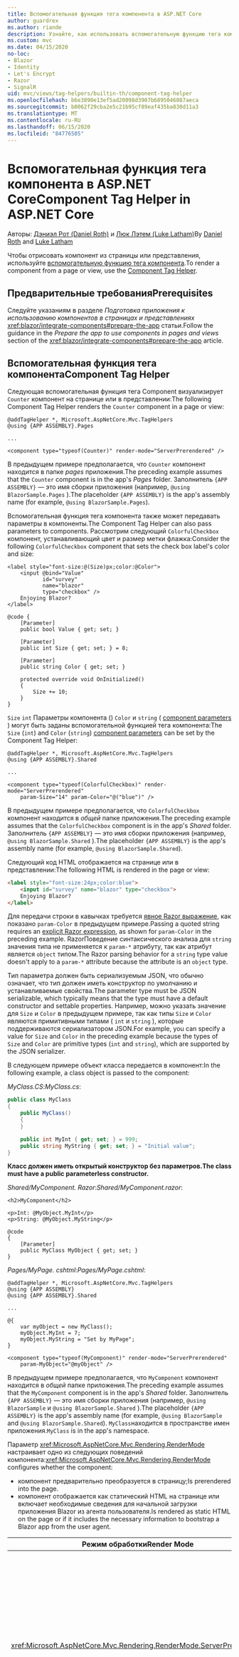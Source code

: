 ```yaml
---
title: Вспомогательная функция тега компонента в ASP.NET Core
author: guardrex
ms.author: riande
description: Узнайте, как использовать вспомогательную функцию тега компонента ASP.NET Core для отрисовки Razor компонентов на страницах и в представлениях.
ms.custom: mvc
ms.date: 04/15/2020
no-loc:
- Blazor
- Identity
- Let's Encrypt
- Razor
- SignalR
uid: mvc/views/tag-helpers/builtin-th/component-tag-helper
ms.openlocfilehash: b6e3890e13ef5ad20098d3907b6895046087aeca
ms.sourcegitcommit: b0062f29cba2e5c21b95cf89eaf435ba830d11a3
ms.translationtype: MT
ms.contentlocale: ru-RU
ms.lasthandoff: 06/15/2020
ms.locfileid: "84776505"
---
```

# <a name="component-tag-helper-in-aspnet-core"></a><span data-ttu-id="25f3c-103">Вспомогательная функция тега компонента в ASP.NET Core</span><span class="sxs-lookup"><span data-stu-id="25f3c-103">Component Tag Helper in ASP.NET Core</span></span>

<span data-ttu-id="25f3c-104">Авторы: [Дэниэл Рот (Daniel Roth)](https://github.com/danroth27) и [Люк Лэтем (Luke Latham)](https://github.com/guardrex)</span><span class="sxs-lookup"><span data-stu-id="25f3c-104">By [Daniel Roth](https://github.com/danroth27) and [Luke Latham](https://github.com/guardrex)</span></span>

<span data-ttu-id="25f3c-105">Чтобы отрисовать компонент из страницы или представления, используйте [вспомогательную функцию тега компонента](xref:Microsoft.AspNetCore.Mvc.TagHelpers.ComponentTagHelper).</span><span class="sxs-lookup"><span data-stu-id="25f3c-105">To render a component from a page or view, use the [Component Tag Helper](xref:Microsoft.AspNetCore.Mvc.TagHelpers.ComponentTagHelper).</span></span>

## <a name="prerequisites"></a><span data-ttu-id="25f3c-106">Предварительные требования</span><span class="sxs-lookup"><span data-stu-id="25f3c-106">Prerequisites</span></span>

<span data-ttu-id="25f3c-107">Следуйте указаниям в разделе *Подготовка приложения к использованию компонентов в страницах и представлениях* <xref:blazor/integrate-components#prepare-the-app> статьи.</span><span class="sxs-lookup"><span data-stu-id="25f3c-107">Follow the guidance in the *Prepare the app to use components in pages and views* section of the <xref:blazor/integrate-components#prepare-the-app> article.</span></span>

## <a name="component-tag-helper"></a><span data-ttu-id="25f3c-108">Вспомогательная функция тега компонента</span><span class="sxs-lookup"><span data-stu-id="25f3c-108">Component Tag Helper</span></span>

<span data-ttu-id="25f3c-109">Следующая вспомогательная функция тега Component визуализирует `Counter` компонент на странице или в представлении:</span><span class="sxs-lookup"><span data-stu-id="25f3c-109">The following Component Tag Helper renders the `Counter` component in a page or view:</span></span>

```cshtml
@addTagHelper *, Microsoft.AspNetCore.Mvc.TagHelpers
@using {APP ASSEMBLY}.Pages

...

<component type="typeof(Counter)" render-mode="ServerPrerendered" />
```

<span data-ttu-id="25f3c-110">В предыдущем примере предполагается, что `Counter` компонент находится в папке *pages* приложения.</span><span class="sxs-lookup"><span data-stu-id="25f3c-110">The preceding example assumes that the `Counter` component is in the app's *Pages* folder.</span></span> <span data-ttu-id="25f3c-111">Заполнитель `{APP ASSEMBLY}` — это имя сборки приложения (например, `@using BlazorSample.Pages` ).</span><span class="sxs-lookup"><span data-stu-id="25f3c-111">The placeholder `{APP ASSEMBLY}` is the app's assembly name (for example, `@using BlazorSample.Pages`).</span></span>

<span data-ttu-id="25f3c-112">Вспомогательная функция тега компонента также может передавать параметры в компоненты.</span><span class="sxs-lookup"><span data-stu-id="25f3c-112">The Component Tag Helper can also pass parameters to components.</span></span> <span data-ttu-id="25f3c-113">Рассмотрим следующий `ColorfulCheckbox` компонент, устанавливающий цвет и размер метки флажка:</span><span class="sxs-lookup"><span data-stu-id="25f3c-113">Consider the following `ColorfulCheckbox` component that sets the check box label's color and size:</span></span>

```razor
<label style="font-size:@(Size)px;color:@Color">
    <input @bind="Value"
           id="survey" 
           name="blazor" 
           type="checkbox" />
    Enjoying Blazor?
</label>

@code {
    [Parameter]
    public bool Value { get; set; }

    [Parameter]
    public int Size { get; set; } = 8;

    [Parameter]
    public string Color { get; set; }

    protected override void OnInitialized()
    {
        Size += 10;
    }
}
```

<span data-ttu-id="25f3c-114">`Size` `int` Параметры компонента () `Color` и `string` ( [component parameters](xref:blazor/components#component-parameters) ) могут быть заданы вспомогательной функцией тега компонента:</span><span class="sxs-lookup"><span data-stu-id="25f3c-114">The `Size` (`int`) and `Color` (`string`) [component parameters](xref:blazor/components#component-parameters) can be set by the Component Tag Helper:</span></span>

```cshtml
@addTagHelper *, Microsoft.AspNetCore.Mvc.TagHelpers
@using {APP ASSEMBLY}.Shared

...

<component type="typeof(ColorfulCheckbox)" render-mode="ServerPrerendered" 
    param-Size="14" param-Color="@("blue")" />
```

<span data-ttu-id="25f3c-115">В предыдущем примере предполагается, что `ColorfulCheckbox` компонент находится в *общей* папке приложения.</span><span class="sxs-lookup"><span data-stu-id="25f3c-115">The preceding example assumes that the `ColorfulCheckbox` component is in the app's *Shared* folder.</span></span> <span data-ttu-id="25f3c-116">Заполнитель `{APP ASSEMBLY}` — это имя сборки приложения (например, `@using BlazorSample.Shared` ).</span><span class="sxs-lookup"><span data-stu-id="25f3c-116">The placeholder `{APP ASSEMBLY}` is the app's assembly name (for example, `@using BlazorSample.Shared`).</span></span>

<span data-ttu-id="25f3c-117">Следующий код HTML отображается на странице или в представлении:</span><span class="sxs-lookup"><span data-stu-id="25f3c-117">The following HTML is rendered in the page or view:</span></span>

```html
<label style="font-size:24px;color:blue">
    <input id="survey" name="blazor" type="checkbox">
    Enjoying Blazor?
</label>
```

<span data-ttu-id="25f3c-118">Для передачи строки в кавычках требуется [явное Razor выражение](xref:mvc/views/razor#explicit-razor-expressions), как показано `param-Color` в предыдущем примере.</span><span class="sxs-lookup"><span data-stu-id="25f3c-118">Passing a quoted string requires an [explicit Razor expression](xref:mvc/views/razor#explicit-razor-expressions), as shown for `param-Color` in the preceding example.</span></span> <span data-ttu-id="25f3c-119">RazorПоведение синтаксического анализа для `string` значения типа не применяется к `param-*` атрибуту, так как атрибут является `object` типом.</span><span class="sxs-lookup"><span data-stu-id="25f3c-119">The Razor parsing behavior for a `string` type value doesn't apply to a `param-*` attribute because the attribute is an `object` type.</span></span>

<span data-ttu-id="25f3c-120">Тип параметра должен быть сериализуемым JSON, что обычно означает, что тип должен иметь конструктор по умолчанию и устанавливаемые свойства.</span><span class="sxs-lookup"><span data-stu-id="25f3c-120">The parameter type must be JSON serializable, which typically means that the type must have a default constructor and settable properties.</span></span> <span data-ttu-id="25f3c-121">Например, можно указать значение для `Size` и `Color` в предыдущем примере, так как типы `Size` и `Color` являются примитивными типами ( `int` и `string` ), которые поддерживаются сериализатором JSON.</span><span class="sxs-lookup"><span data-stu-id="25f3c-121">For example, you can specify a value for `Size` and `Color` in the preceding example because the types of `Size` and `Color` are primitive types (`int` and `string`), which are supported by the JSON serializer.</span></span>

<span data-ttu-id="25f3c-122">В следующем примере объект класса передается в компонент:</span><span class="sxs-lookup"><span data-stu-id="25f3c-122">In the following example, a class object is passed to the component:</span></span>

<span data-ttu-id="25f3c-123">*MyClass.CS*:</span><span class="sxs-lookup"><span data-stu-id="25f3c-123">*MyClass.cs*:</span></span>

```csharp
public class MyClass
{
    public MyClass()
    {
    }

    public int MyInt { get; set; } = 999;
    public string MyString { get; set; } = "Initial value";
}
```

<span data-ttu-id="25f3c-124">**Класс должен иметь открытый конструктор без параметров.**</span><span class="sxs-lookup"><span data-stu-id="25f3c-124">**The class must have a public parameterless constructor.**</span></span>

<span data-ttu-id="25f3c-125">*Shared/MyComponent. Razor*:</span><span class="sxs-lookup"><span data-stu-id="25f3c-125">*Shared/MyComponent.razor*:</span></span>

```razor
<h2>MyComponent</h2>

<p>Int: @MyObject.MyInt</p>
<p>String: @MyObject.MyString</p>

@code
{
    [Parameter]
    public MyClass MyObject { get; set; }
}
```

<span data-ttu-id="25f3c-126">*Pages/MyPage. cshtml*:</span><span class="sxs-lookup"><span data-stu-id="25f3c-126">*Pages/MyPage.cshtml*:</span></span>

```cshtml
@addTagHelper *, Microsoft.AspNetCore.Mvc.TagHelpers
@using {APP ASSEMBLY}
@using {APP ASSEMBLY}.Shared

...

@{
    var myObject = new MyClass();
    myObject.MyInt = 7;
    myObject.MyString = "Set by MyPage";
}

<component type="typeof(MyComponent)" render-mode="ServerPrerendered" 
    param-MyObject="@myObject" />
```

<span data-ttu-id="25f3c-127">В предыдущем примере предполагается, что `MyComponent` компонент находится в *общей* папке приложения.</span><span class="sxs-lookup"><span data-stu-id="25f3c-127">The preceding example assumes that the `MyComponent` component is in the app's *Shared* folder.</span></span> <span data-ttu-id="25f3c-128">Заполнитель `{APP ASSEMBLY}` — это имя сборки приложения (например, `@using BlazorSample` и `@using BlazorSample.Shared` ).</span><span class="sxs-lookup"><span data-stu-id="25f3c-128">The placeholder `{APP ASSEMBLY}` is the app's assembly name (for example, `@using BlazorSample` and `@using BlazorSample.Shared`).</span></span> <span data-ttu-id="25f3c-129">`MyClass`находится в пространстве имен приложения.</span><span class="sxs-lookup"><span data-stu-id="25f3c-129">`MyClass` is in the app's namespace.</span></span>

<span data-ttu-id="25f3c-130">Параметр <xref:Microsoft.AspNetCore.Mvc.Rendering.RenderMode> настраивает одно из следующих поведений компонента:</span><span class="sxs-lookup"><span data-stu-id="25f3c-130"><xref:Microsoft.AspNetCore.Mvc.Rendering.RenderMode> configures whether the component:</span></span>

* <span data-ttu-id="25f3c-131">компонент предварительно преобразуется в страницу;</span><span class="sxs-lookup"><span data-stu-id="25f3c-131">Is prerendered into the page.</span></span>
* <span data-ttu-id="25f3c-132">компонент отображается как статический HTML на странице или включает необходимые сведения для начальной загрузки приложения Blazor из агента пользователя.</span><span class="sxs-lookup"><span data-stu-id="25f3c-132">Is rendered as static HTML on the page or if it includes the necessary information to bootstrap a Blazor app from the user agent.</span></span>

| <span data-ttu-id="25f3c-133">Режим обработки</span><span class="sxs-lookup"><span data-stu-id="25f3c-133">Render Mode</span></span> | <span data-ttu-id="25f3c-134">Описание</span><span class="sxs-lookup"><span data-stu-id="25f3c-134">Description</span></span> |
| ----------- | ----------- |
| <xref:Microsoft.AspNetCore.Mvc.Rendering.RenderMode.ServerPrerendered> | <span data-ttu-id="25f3c-135">Преобразует компонент в статический HTML и включает метку приложения Blazor Server.</span><span class="sxs-lookup"><span data-stu-id="25f3c-135">Renders the component into static HTML and includes a marker for a Blazor Server app.</span></span> <span data-ttu-id="25f3c-136">При запуске пользовательского агента эта метка используется для начальной загрузки приложения Blazor.</span><span class="sxs-lookup"><span data-stu-id="25f3c-136">When the user-agent starts, this marker is used to bootstrap a Blazor app.</span></span> |
| <xref:Microsoft.AspNetCore.Mvc.Rendering.RenderMode.Server> | <span data-ttu-id="25f3c-137">Отображает метку приложения Blazor Server.</span><span class="sxs-lookup"><span data-stu-id="25f3c-137">Renders a marker for a Blazor Server app.</span></span> <span data-ttu-id="25f3c-138">Выходные данные компонента не включаются.</span><span class="sxs-lookup"><span data-stu-id="25f3c-138">Output from the component isn't included.</span></span> <span data-ttu-id="25f3c-139">При запуске пользовательского агента эта метка используется для начальной загрузки приложения Blazor.</span><span class="sxs-lookup"><span data-stu-id="25f3c-139">When the user-agent starts, this marker is used to bootstrap a Blazor app.</span></span> |
| <xref:Microsoft.AspNetCore.Mvc.Rendering.RenderMode.Static> | <span data-ttu-id="25f3c-140">Преобразует компонент в статический HTML.</span><span class="sxs-lookup"><span data-stu-id="25f3c-140">Renders the component into static HTML.</span></span> |

<span data-ttu-id="25f3c-141">Хотя страницы и представления могут использовать компоненты, наоборот это не так.</span><span class="sxs-lookup"><span data-stu-id="25f3c-141">While pages and views can use components, the converse isn't true.</span></span> <span data-ttu-id="25f3c-142">Компоненты не могут использовать функции представления и страницы, такие как частичные представления и разделы.</span><span class="sxs-lookup"><span data-stu-id="25f3c-142">Components can't use view- and page-specific features, such as partial views and sections.</span></span> <span data-ttu-id="25f3c-143">Чтобы использовать логику из частичного представления в компоненте, разнесите логику частичного представления в компонент.</span><span class="sxs-lookup"><span data-stu-id="25f3c-143">To use logic from a partial view in a component, factor out the partial view logic into a component.</span></span>

<span data-ttu-id="25f3c-144">Отрисовка компонентов сервера из статической HTML-страницы не поддерживается.</span><span class="sxs-lookup"><span data-stu-id="25f3c-144">Rendering server components from a static HTML page isn't supported.</span></span>

## <a name="additional-resources"></a><span data-ttu-id="25f3c-145">Дополнительные ресурсы</span><span class="sxs-lookup"><span data-stu-id="25f3c-145">Additional resources</span></span>

* <xref:Microsoft.AspNetCore.Mvc.TagHelpers.ComponentTagHelper>
* <xref:mvc/views/tag-helpers/intro>
* <xref:blazor/components>
